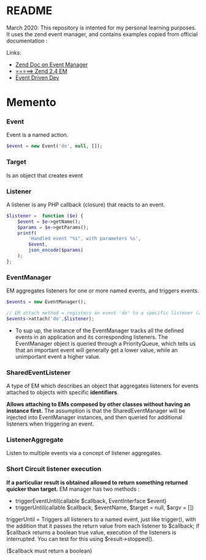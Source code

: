 # README
March 2020: 
This repository is intented for my personal learning purposes.
It uses the zend event manager, and contains examples
copied from official documentation : 

Links: 
* [Zend Doc on Event Manager](https://docs.zendframework.com/tutorials/event-manager/)
* [=====> Zend 2.4 EM](https://framework.zend.com/manual/2.4/en/modules/zend.event-manager.event-manager.html)
* [Event Driven Dev](https://tournasdimitrios1.wordpress.com/2014/03/27/using-zf2s-event-manager-component-as-event-driven-programming-example/)

# Memento
### Event
Event is a named action.
```php
$event = new Event('do', null, []);
```

### Target
Is an object that creates event

### Listener
 A listener is any PHP callback (closure) that reacts to an event.
```php
$listener =  function ($e) {
    $event = $e->getName();
    $params = $e->getParams();
    printf(
        'Handled event "%s", with parameters %s',
        $event,
        json_encode($params)
    );
};
```
### EventManager
EM aggregates listeners for one or more named events, and triggers events.
```php
$events = new EventManager();

// EM attach method = registers an event 'do' to a specific listener (action)  
$events->attach('do',$listener);
```
* To sup up, the instance of the EventManager tracks all the defined events in an application and its corresponding listeners.
The EventManager object is queried through a PriorityQueue, which tells us that an important event will generally get a lower value, while an unimportant event a higher value. 

### SharedEventListener 
A type of EM which describes an object that aggregates listeners for events attached to objects with specific **identifiers**.

**Allows attaching to EMs composed by other classes without having an instance first.**
 The assumption is that the SharedEventManager will be injected into EventManager instances, and then queried for additional listeners when triggering an event.

### ListenerAggregate 
Listen to multiple events via a concept of listener aggregates.

### Short Circuit listener execution

**If a particuliar result is obtained allowed to return something
returned quicker than target.**
EM  manager has two methods : 

* triggerEventUntil(callable $callback, EventInterface $event)
* triggerUntil(callable $callback, $eventName, $target = null, $argv = [])

triggerUntil = Triggers all listeners to a named event, just like trigger(), with the addition that it passes the return value from each listener to $callback; if $callback returns a boolean true value, execution of the listeners is interrupted. You can test for this using $result->stopped().

($callback must return a boolean)

